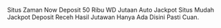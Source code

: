 Situs Zaman Now Deposit 50 Ribu WD Jutaan Auto Jackpot
Situs Mudah Jackpot Deposit Receh Hasil Jutawan Hanya Ada Disini Pasti Cuan.
